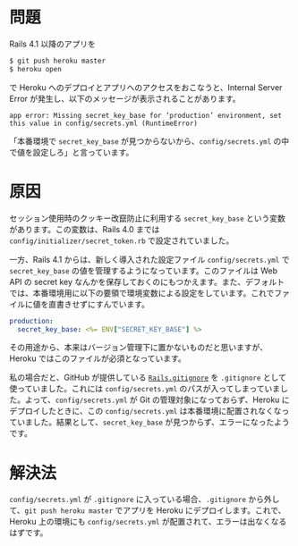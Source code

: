 <!-- Rails 4.1 以降のアプリを Heroku デプロイ時に Internal Server Error が発生したら -->

# 問題

Rails 4.1 以降のアプリを

```sh
$ git push heroku master
$ heroku open
```

で Heroku へのデプロイとアプリへのアクセスをおこなうと、Internal Server Error が発生し、以下のメッセージが表示されることがあります。

```
app error: Missing secret_key_base for ‘production’ environment, set this value in config/secrets.yml (RuntimeError)
```

「本番環境で `secret_key_base` が見つからないから、`config/secrets.yml` の中で値を設定しろ」と言っています。

# 原因

セッション使用時のクッキー改竄防止に利用する `secret_key_base` という変数があります。この変数は、Rails 4.0 までは `config/initializer/secret_token.rb` で設定されていました。

一方、Rails 4.1 からは、新しく導入された設定ファイル `config/secrets.yml` で `secret_key_base` の値を管理するようになっています。このファイルは Web API の secret key なんかを保存しておくのにもつかえます。また、デフォルトでは、本番環境用に以下の要領で環境変数による設定をしています。これでファイルに値を直書きせずにすんでいます。

```yaml
production:
  secret_key_base: <%= ENV["SECRET_KEY_BASE"] %>
```

その用途から、本来はバージョン管理下に置かないものだと思いますが、Heroku ではこのファイルが必須となっています。

私の場合だと、GitHub が提供している [`Rails.gitignore`](https://github.com/github/gitignore/blob/master/Rails.gitignore) を `.gitignore` として使っていました。これには `config/secrets.yml` のパスが入ってしまっていました。よって、`config/secrets.yml` が Git の管理対象になっておらず、Heroku にデプロイしたときに、この `config/secrets.yml` は本番環境に配置されなくなっていました。結果として、`secret_key_base` が見つからず、エラーになったようです。

# 解決法

`config/secrets.yml` が `.gitignore` に入っている場合、`.gitignore` から外して、`git push heroku master` でアプリを Heroku にデプロイします。これで、Heroku 上の環境にも `config/secrets.yml` が配置されて、エラーは出なくなるはずです。
